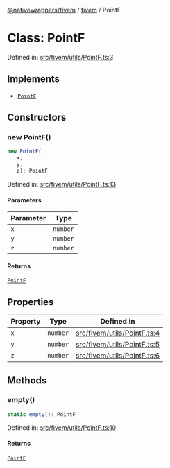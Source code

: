 [@nativewrappers/fivem](../../README.md) / [fivem](../README.md) / PointF

# Class: PointF

Defined in: [src/fivem/utils/PointF.ts:3](https://github.com/nativewrappers/fivem/blob/b9a4f02a0f902a29cccc3c350b3c8379abeb4a1b/src/fivem/utils/PointF.ts#L3)

## Implements

- [`PointF`](PointF.md)

## Constructors

### new PointF()

```ts
new PointF(
   x, 
   y, 
   z): PointF
```

Defined in: [src/fivem/utils/PointF.ts:13](https://github.com/nativewrappers/fivem/blob/b9a4f02a0f902a29cccc3c350b3c8379abeb4a1b/src/fivem/utils/PointF.ts#L13)

#### Parameters

| Parameter | Type |
| ------ | ------ |
| `x` | `number` |
| `y` | `number` |
| `z` | `number` |

#### Returns

[`PointF`](PointF.md)

## Properties

| Property | Type | Defined in |
| ------ | ------ | ------ |
| <a id="x-1"></a> `x` | `number` | [src/fivem/utils/PointF.ts:4](https://github.com/nativewrappers/fivem/blob/b9a4f02a0f902a29cccc3c350b3c8379abeb4a1b/src/fivem/utils/PointF.ts#L4) |
| <a id="y-1"></a> `y` | `number` | [src/fivem/utils/PointF.ts:5](https://github.com/nativewrappers/fivem/blob/b9a4f02a0f902a29cccc3c350b3c8379abeb4a1b/src/fivem/utils/PointF.ts#L5) |
| <a id="z-1"></a> `z` | `number` | [src/fivem/utils/PointF.ts:6](https://github.com/nativewrappers/fivem/blob/b9a4f02a0f902a29cccc3c350b3c8379abeb4a1b/src/fivem/utils/PointF.ts#L6) |

## Methods

### empty()

```ts
static empty(): PointF
```

Defined in: [src/fivem/utils/PointF.ts:10](https://github.com/nativewrappers/fivem/blob/b9a4f02a0f902a29cccc3c350b3c8379abeb4a1b/src/fivem/utils/PointF.ts#L10)

#### Returns

[`PointF`](PointF.md)
